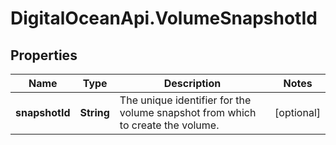 # DigitalOceanApi.VolumeSnapshotId

## Properties
Name | Type | Description | Notes
------------ | ------------- | ------------- | -------------
**snapshotId** | **String** | The unique identifier for the volume snapshot from which to create the volume. | [optional] 
